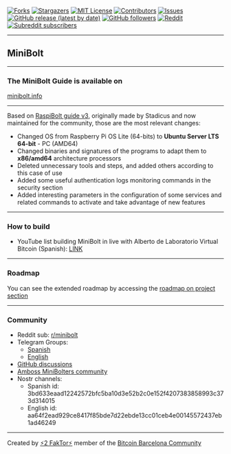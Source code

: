 [![Forks][forks-shield]][forks-url]
[![Stargazers][stars-shield]][stars-url]
[![MIT License][license-shield]][license-url]
[![Contributors][contributors-shield]][contributors-url]
[![Issues][issues-shield]][issues-url]
[![GitHub release (latest by date)](https://img.shields.io/github/v/release/minibolt-guide/minibolt?label=latest%20release)](https://github.com/minibolt-guide/minibolt/releases)
[![GitHub followers](https://img.shields.io/github/followers/minibolt-guide)](https://github.com/orgs/minibolt-guide/followers)
[![Reddit](https://img.shields.io/badge/Reddit-%23FF4500.svg?logo=Reddit&logoColor=white)](https://www.reddit.com/r/minibolt/)
[![Subreddit subscribers](https://img.shields.io/reddit/subreddit-subscribers/minibolt?style=social)](https://www.reddit.com/r/minibolt/)

[forks-shield]: https://img.shields.io/github/forks/minibolt-guide/minibolt.svg?style=for-the-badge
[forks-url]: https://github.com/minibolt-guide/minibolt/network/members
[stars-shield]: https://img.shields.io/github/stars/minibolt-guide/minibolt.svg?style=for-the-badge
[stars-url]: https://github.com/minibolt-guide/minibolt/stargazers
[license-shield]: https://img.shields.io/github/license/minibolt-guide/minibolt.svg?style=for-the-badge
[license-url]: https://github.com/minibolt-guide/minibolt/blob/main/LICENSE
[contributors-shield]: https://img.shields.io/github/contributors/minibolt-guide/minibolt.svg?style=for-the-badge
[contributors-url]: https://github.com/minibolt-guide/minibolt/graphs/contributors
[issues-shield]: https://img.shields.io/github/issues/minibolt-guide/minibolt.svg?style=for-the-badge
[issues-url]: https://github.com/minibolt-guide/minibolt/issues

---

## MiniBolt

---

### The MiniBolt Guide is available on

[minibolt.info](https://minibolt.info)

</h3>

---

Based on [RaspiBolt guide v3](https://github.com/raspibolt/raspibolt), originally made by Stadicus and now maintained for the community, those are the most relevant changes:

- Changed OS from Raspberry Pi OS Lite (64-bits) to **Ubuntu Server LTS 64-bit** - PC (AMD64)
- Changed binaries and signatures of the programs to adapt them to **x86/amd64** architecture processors
- Deleted unnecessary tools and steps, and added others according to this case of use
- Added some useful authentication logs monitoring commands in the security section
- Added interesting parameters in the configuration of some services and related commands to activate and take advantage of new features

---

### How to build

- YouTube list building MiniBolt in live with Alberto de Laboratorio Virtual Bitcoin (Spanish): [LINK](https://youtube.com/playlist?list=PL7-Q40ihLbmP9vXZGdQgEozQnFISzT8ms)

---

### Roadmap

You can see the extended roadmap by accessing the [roadmap on project section](https://github.com/orgs/minibolt-guide/projects/1)

---

### Community

* Reddit sub: [r/minibolt](https://www.reddit.com/r/minibolt/)
* Telegram Groups:
  * [Spanish](https://t.me/minibolt_es)
  * [English](https://t.me/minibolt)
* [GitHub discussions](https://github.com/minibolt-guide/minibolt/discussions)
* [Amboss MiniBolters community](https://amboss.space/es/community/fee5ec65-5b9a-4305-856a-1eb1aff19c34)
* Nostr channels:
  * Spanish id: 3bd633eaad12242572bfc5ba10d3e52b2c0e152f4207383858993c373d314015
  * English id: aa64f2ead929ce8417f85bde7d22ebde13cc01ceb4e00145572437eb1ad46249

---

Created by [⚡2 FakTor⚡](https://twitter.com/twofaktor) member of the [Bitcoin Barcelona Community](https://bitcoinbarcelona.xyz/)
